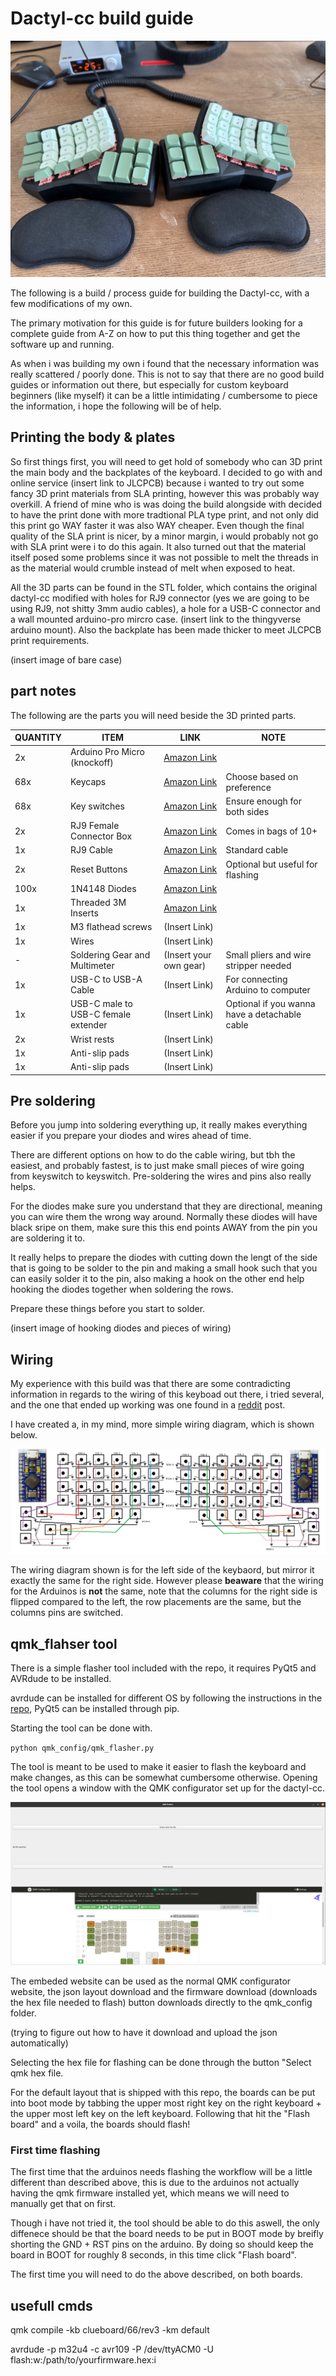 # Dactyl-cc build guide

![Final buil](images/header_image.jpg)

The following is a build / process guide for building the Dactyl-cc, with a few modifications of my own.

The primary motivation for this guide is for future builders looking for a complete guide from A-Z on how to put this thing together and get the software up and running.

As when i was building my own i found that the necessary information was really scattered / poorly done. This is not to say that there are no good build guides or information out there, but especially for custom keyboard beginners (like myself) it can be a little intimidating / cumbersome to piece the information, i hope the following will be of help.

## Printing the body & plates

So first things first, you will need to get hold of somebody who can 3D print the main body and the backplates of the keyboard. I decided to go with and online service (insert link to JLCPCB) because i wanted to try out some fancy 3D print materials from SLA printing, however this was probably way overkill. A friend of mine who is was doing the build alongside with decided to have the print done with more tradtional PLA type print, and not only did this print go WAY faster it was also WAY cheaper. Even though the final quality of the SLA print is nicer, by a minor margin, i would probably not go with SLA print were i to do this again. It also turned out that the material itself posed some problems since it was not possible to melt the threads in as the material would crumble instead of melt when exposed to heat.

All the 3D parts can be found in the STL folder, which contains the original dactyl-cc modified with holes for RJ9 connector (yes we are going to be using RJ9, not shitty 3mm audio cables), a hole for a USB-C connector and a wall mounted arduino-pro mircro case. (insert link to the thingyverse arduino mount). Also the backplate has been made thicker to meet JLCPCB print requirements.

(insert image of bare case)

## part notes

The following are the parts you will need beside the 3D printed parts.

| QUANTITY | ITEM                                | LINK                                                                                                                                                                                                                                        | NOTE                                  |
|----------|--------------------------------------|---------------------------------------------------------------------------------------------------------------------------------------------------------------------------------------------------------------------------------------------|---------------------------------------|
| 2x       | Arduino Pro Micro (knockoff)           | [Amazon Link](https://www.amazon.de/-/en/gp/product/B0CMXQWCTC/ref=ox_sc_act_image_2?smid=AE3E5WPQSSR6E&psc=1)                                                                                                                                          |                                       |
| 68x       | Keycaps                                | [Amazon Link](https://www.amazon.de/-/en/gp/product/B096581229/ref=ewc_pr_img_7?smid=A111ZR18PX26NO&psc=1)                                                                                                                                          | Choose based on preference           |
| 68x       | Key switches                           | [Amazon Link](https://www.amazon.de/-/en/Mechanical-Keyboard-Switches-Barebones-Rosewood/dp/B0D8KB4RPZ?crid=3QRLGPEONSGV7&dib=eyJ2IjoiMSJ9.SAopYxMDciVUuH5ivLoZ2fbS7gaT5hxprH6n2bZ0mZ8LwCdAiD-TPbOz2WjDqjGQtCb5QmFfTlsYVLJKQI3zUK3aurWk0LIUbwAcy3SX2B0DgObcqG9RbOkdfEBHNOyETx0CuDn_CFLOKsJ08UWKFHwwh9DsNfZhbDZ6VzE8TaON4axkLPJKF8EwNAK_0-CeeFR0Z2MJl73N92RrzUiprRQdTdFGN3Sq-HJY6Qi0g2Q.CXT_b_UCrlFmzYoUZBchxeKcqxGq2b7Tks5-nDLCUeA&dib_tag=se&keywords=akko+rosewood&nsdOptOutParam=true&qid=1734976848&sprefix=akko+rosewood%2Caps%2C113&sr=8-1) | Ensure enough for both sides         |
| 2x       | RJ9 Female Connector Box               | [Amazon Link](https://www.amazon.de/-/en/gp/product/B0DQ8P1GHF/ref=ox_sc_act_image_1?smid=A3TG06TXX9IODL&psc=1)                                                                                                                                          | Comes in bags of 10+                 |
| 1x       | RJ9 Cable                              | [Amazon Link](https://www.amazon.de/-/en/POPESQ%C2%AE-A3639-Telephone-Cable-Black/dp/B08R2ZRWGN?crid=2ZU2IKUIGCYTS&dib=eyJ2IjoiMSJ9.vdI6Z1P7mQvkyhM2AjbiODe7OQBQa9WOBqTtpfZBsXrHQV38cgDiLAm-p85mmhXKGVwNkgkiDdZaxJ17EucSL2vXxkLl-GCPQX7P-O49PgBCyY8VcYHwOAVeH61sDiI7nMpR_yrdcYVcyruXGlTpcxuHYm2p-BOkO1rrkQayZt_lrHR59dsb_IhiVUKJYLP5524kp-K1MiR5FgkRm7CvI8G2DasEtEO5gF_4y58R4hM.n1xiO_2tcN0BSBhZz5NuPchM7zEX-nkk7AJNBP5GdeE&dib_tag=se&keywords=rj9+1m+cable&nsdOptOutParam=true&qid=1734976997&sprefix=rj9+1m+cab%2Caps%2C95&sr=8-3) | Standard cable                       |
| 2x       | Reset Buttons                          | [Amazon Link](https://www.amazon.de/-/en/gp/product/B0BQ3CKVMT/ref=ox_sc_act_image_3?smid=A2LZP99XORN4MN&psc=1)                                                                                                                                          | Optional but useful for flashing     |
| 100x     | 1N4148 Diodes                          | [Amazon Link](https://www.amazon.de/-/en/gp/product/B099PPQ7YN/ref=ox_sc_act_image_4?smid=A1KWICEO3X4YTG&psc=1)                                                                                                                                          |                                       |
| 1x       | Threaded 3M Inserts                    | [Amazon Link](https://www.amazon.de/-/en/gp/product/B0CRHMV56P/ref=ox_sc_act_image_5?smid=A1CN76T7RK0FRJ&psc=1)                                                                                                                                          |                                       |
| 1x       | M3 flathead screws                    | (Insert Link)                                                                                                                                          |                                       |
| 1x       | Wires                                  | (Insert Link)                                                                                                                                                                                                                                  |                                       |
| -        | Soldering Gear and Multimeter          | (Insert your own gear)                                                                                                                                                                                                                           | Small pliers and wire stripper needed|
| 1x       | USB-C to USB-A Cable                   | (Insert Link)                                                                                                                                                                                                                                   | For connecting Arduino to computer   |
| 1x       | USB-C male to USB-C female extender    | (Insert Link)                                                                                                                                                                                                                                   | Optional if you wanna have a detachable cable   |
| 2x       | Wrist rests                            | (Insert Link)| |
| 1x       | Anti-slip pads                         | (Insert Link)| |
| 1x       | Anti-slip pads                         | (Insert Link)| |

## Pre soldering

Before you jump into soldering everything up, it really makes everything easier if you prepare your diodes and wires ahead of time.

There are different options on how to do the cable wiring, but tbh the easiest, and probably fastest, is to just make small pieces of wire going from keyswitch to keyswitch. Pre-soldering the wires and pins also really helps.

For the diodes make sure you understand that they are directional, meaning you can wire them the wrong way around. Normally these diodes will have black sripe on them, make sure this this end points AWAY from the pin you are soldering it to.

It really helps to prepare the diodes with  cutting down the lengt of the side that is going to be solder to the pin and making a small hook such that you can easily solder it to the pin, also making a hook on the other end help hooking the diodes together when soldering the rows.

Prepare these things before you start to solder.

(insert image of hooking diodes and pieces of wiring)

## Wiring

My experience with this build was that there are some contradicting information in regards to the wiring of this keyboad out there, i tried several, and the one that ended up working was one found in a [reddit](https://www.reddit.com/r/ErgoMechKeyboards/comments/1db3k5u/just_finished_my_first_dactylcc_build_inc_wiring/#lightbox) post.

I have created a, in my mind, more simple wiring diagram, which is shown below.

![wiring diagram](images/wiring_diagram_expanded.png)

The wiring diagram shown is for the left side of the keybaord, but mirror it exactly the same for the right side. However please **beaware** that the wiring for the Arduinos is **not** the same, note that the columns for the right side is flipped compared to the left, the row placements are the same, but the columns pins are switched.

## qmk_flahser tool

There is a simple flasher tool included with the repo, it requires PyQt5 and AVRdude to be installed.

avrdude can be installed for different OS by following the instructions in the [repo](https://github.com/avrdudes/avrdude), PyQt5 can be installed through pip.

Starting the tool can be done with.

`python qmk_config/qmk_flasher.py`

The tool is meant to be used to make it easier to flash the keyboard and make changes, as this can be somewhat cumbersome otherwise. Opening the tool opens a window with the QMK configurator set up for the dactyl-cc.

![QMK tool, which looks like shit](images/tool_screenshot.png)

The embeded website can be used as the normal QMK configurator website, the json layout download and the firmware download (downloads the hex file needed to flash) button downloads directly to the qmk_config folder.

(trying to figure out how to have it download and upload the json automatically)

Selecting the hex file for flashing can be done through the button "Select qmk hex file.

For the default layout that is shipped with this repo, the boards can be put into boot mode by tabbing the upper most right key on the right keyboard + the upper most left key on the left keyboard. Following that hit the "Flash board" and a voila, the boards should flash!

### First time flashing

The first time that the arduinos needs flashing the workflow will be a little different than described above, this is due to the arduinos not actually having the qmk firmware installed yet, which means we will need to manually get that on first.

Though i have not tried it, the tool should be able to do this aswell, the only diffenece should be that the board needs to be put in BOOT mode by breifly shorting the GND + RST pins on the arduino. By doing so should keep the board in BOOT for roughly 8 seconds, in this time click "Flash board".

The first time you will need to do the above described, on both boards.

## usefull cmds

qmk compile -kb clueboard/66/rev3 -km default

avrdude -p m32u4 -c avr109 -P /dev/ttyACM0 -U flash:w:/path/to/yourfirmware.hex:i